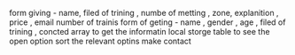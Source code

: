 form giving - name, filed of trining , numbe of metting , zone, explanition , price , email number of trainis 
form of geting - name , gender , age , filed of trining , concted
array to get the informatin 
local storge 
table to see the open option 
sort the relevant optins 
make contact 





